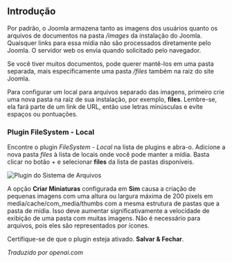 <!-- Filename: J6.x:Media_File_Locations / Display title: Locais de Arquivos de Mídia -->

## Introdução

Por padrão, o Joomla armazena tanto as imagens dos usuários quanto os arquivos de documentos na pasta */images* da instalação do Joomla. Quaisquer links para essa mídia não são processados diretamente pelo Joomla. O servidor web os envia quando solicitado pelo navegador.

Se você tiver muitos documentos, pode querer mantê-los em uma pasta separada, mais especificamente uma pasta */files* também na raiz do site Joomla.

Para configurar um local para arquivos separado das imagens, primeiro crie uma nova pasta na raiz de sua instalação, por exemplo, **files**. Lembre-se, ela fará parte de um link de URL, então use letras minúsculas e evite espaços ou pontuações.

### Plugin FileSystem - Local

Encontre o plugin *FileSystem - Local* na lista de plugins e abra-o. Adicione a nova pasta *files* à lista de locais onde você pode manter a mídia. Basta clicar no botão + e selecionar **files** da lista de pastas disponíveis.

![Plugin do Sistema de Arquivos](../../../en/images/plugins/plugin-group-file-system-local.png)

A opção **Criar Miniaturas** configurada em **Sim** causa a criação de pequenas imagens com uma altura ou largura máxima de 200 pixels em media/cache/com_media/thumbs com a mesma estrutura de pastas que a pasta de mídia. Isso deve aumentar significativamente a velocidade de exibição de uma pasta com muitas imagens. Não é necessário para arquivos, pois eles são representados por ícones.

Certifique-se de que o plugin esteja ativado. **Salvar & Fechar**.

*Traduzido por openai.com*

